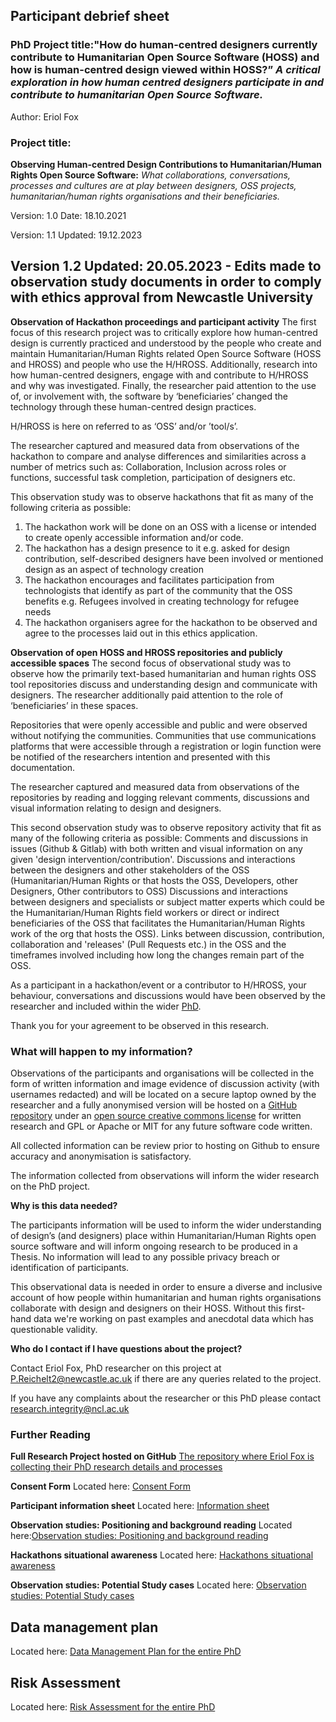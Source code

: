 ## Participant debrief sheet

### PhD Project title:**"How do human-centred designers currently contribute to Humanitarian Open Source Software (HOSS) and how is human-centred design viewed within HOSS?”** _A critical exploration in how human centred designers participate in and contribute to humanitarian Open Source Software._
Author: Eriol Fox

### Project title: 
**Observing Human-centred Design Contributions to Humanitarian/Human Rights Open Source Software:** _What collaborations, conversations, processes and cultures are at play between designers, OSS projects, humanitarian/human rights organisations and their beneficiaries._

 
Version: 1.0
Date: 18.10.2021

Version: 1.1
Updated: 19.12.2023

Version 1.2
Updated: 20.05.2023 - Edits made to observation study documents in order to comply with ethics approval from Newcastle University
---

**Observation of Hackathon proceedings and participant activity**
The first focus of this research project was to critically explore how human-centred design is currently practiced and understood by the people who create and maintain Humanitarian/Human Rights related Open Source Software (HOSS and HROSS) and people who use the H/HROSS. Additionally, research into how human-centred designers, engage with and contribute to H/HROSS and why was investigated.
Finally, the researcher paid attention to the use of, or involvement with, the software by ‘beneficiaries’ changed the technology through these human-centred design practices.

H/HROSS is here on referred to as ‘OSS’ and/or ’tool/s’.

The researcher captured and measured data from observations of the hackathon to compare and analyse differences and similarities across a number of metrics such as: Collaboration, Inclusion across roles or functions, successful task completion, participation of designers etc.

This observation study was to observe hackathons that fit as many of the following criteria as possible:

1. The hackathon work will be done on an OSS with a license or intended to create openly accessible information and/or code.
2. The hackathon has a design presence to it e.g. asked for design contribution, self-described designers have been involved or mentioned design as an aspect of technology creation
3. The hackathon encourages and facilitates participation from technologists that identify as part of the community that the OSS benefits e.g. Refugees involved in creating technology for refugee needs
4. The hackathon organisers agree for the hackathon to be observed and agree to the processes laid out in this ethics application.


**Observation of open HOSS and HROSS repositories and publicly accessible spaces**
The second focus of observational study was to observe how the primarily text-based humanitarian and human rights OSS tool repositories discuss and understanding design and communicate with designers. The researcher additionally paid attention to the role of ‘beneficiaries’ in these spaces.

Repositories that were openly accessible and public and were observed without notifying the communities. 
Communities that use communications platforms that were accessible through a registration or login function were be notified of the researchers intention and presented with this documentation.

The researcher captured and measured data from observations of the repositories by reading and logging relevant comments, discussions and visual information relating to design and designers.

This second observation study was to observe repository activity that fit as many of the following criteria as possible:
Comments and discussions in issues (Github & Gitlab) with both written and visual information on any given 'design intervention/contribution'.
Discussions and interactions between the designers and other stakeholders of the OSS (Humanitarian/Human Rights or that hosts the OSS, Developers, other Designers, Other contributors to OSS)
Discussions and interactions between designers and specialists or subject matter experts which could be the Humanitarian/Human Rights field workers or direct or indirect beneficiaries of the OSS that facilitates the Humanitarian/Human Rights work of the org that hosts the OSS).
Links between discussion, contribution, collaboration and 'releases' (Pull Requests etc.) in the OSS and the timeframes involved including how long the changes remain part of the OSS.


As a participant in a hackathon/event or a contributor to H/HROSS, your behaviour, conversations and discussions would have been observed by the researcher and included within the wider [PhD](https://github.com/Erioldoesdesign/Design_HOSS_PhD).


Thank you for your agreement to be observed in this research.


### What will happen to my information?

Observations of the participants and organisations will be collected in the form of written information and image evidence of discussion activity (with usernames redacted) and will be located on a secure laptop owned by the researcher and a fully anonymised version will be hosted on a [GitHub repository](https://github.com/Erioldoesdesign/Design_HOSS_PhD) under an [open source creative commons license](https://github.com/Erioldoesdesign/Design_HOSS_PhD/blob/main/LICENSE.md) for written research and GPL or Apache or MIT for any future software code written.

All collected information can be review prior to hosting on Github to ensure accuracy and anonymisation is satisfactory.

The information collected from observations will inform the wider research on the PhD project.

**Why is this data needed?**

The participants information will be used to inform the wider understanding of design’s (and designers) place within Humanitarian/Human Rights open source software and will inform ongoing research to be produced in a Thesis. 
No information will lead to any possible privacy breach or identification of participants.

This observational data is needed in order to ensure a diverse and inclusive account of how people within humanitarian and human rights organisations collaborate with design and designers on their HOSS. Without this first-hand data we're working on past examples and anecdotal data which has questionable validity.

**Who do I contact if I have questions about the project?**

Contact Eriol Fox, PhD researcher on this project at P.Reichelt2@newcastle.ac.uk if there are any queries related to the project. 

If you have any complaints about the researcher or this PhD please contact [research.integrity@ncl.ac.uk](research.integrity@ncl.ac.uk) 

### Further Reading

**Full Research Project hosted on GitHub**
[The repository where Eriol Fox is collecting their PhD research details and processes](https://github.com/Erioldoesdesign/Design_HOSS_PhD)


**Consent Form**
Located here: [Consent Form](https://github.com/Erioldoesdesign/Design_HOSS_PhD/blob/main/hackathon%20observation/observations_consent_form_v2.md)

**Participant information sheet**
Located here: [Information sheet](https://github.com/Erioldoesdesign/Design_HOSS_PhD/blob/main/hackathon%20observation/observations_participant_info_sheet_v2.md)

**Observation studies: Positioning and background reading**
Located here:[Observation studies: Positioning and background reading
](https://github.com/Erioldoesdesign/Design_HOSS_PhD/blob/main/hackathon%20observation/observations_positioning_v2.md)

**Hackathons situational awareness**
Located here: [Hackathons situational awareness](https://github.com/Erioldoesdesign/Design_HOSS_PhD/blob/main/hackathon%20observation/hackathons-situational-awareness.md)

**Observation studies: Potential Study cases**
Located here: [Observation studies: Potential Study cases](https://github.com/Erioldoesdesign/Design_HOSS_PhD/blob/main/hackathon%20observation/hackathon-observation-potential-studies.md)

## Data management plan
Located here: [Data Management Plan for the entire PhD](https://github.com/Erioldoesdesign/Design_HOSS_PhD/blob/main/hackathon%20observation/observation_data_management_plan.md_v2.md)

## Risk Assessment
Located here: [Risk Assessment for the entire PhD](https://github.com/Erioldoesdesign/Design_HOSS_PhD/blob/main/hackathon%20observation/observation_risk_assessment_v2.md)
